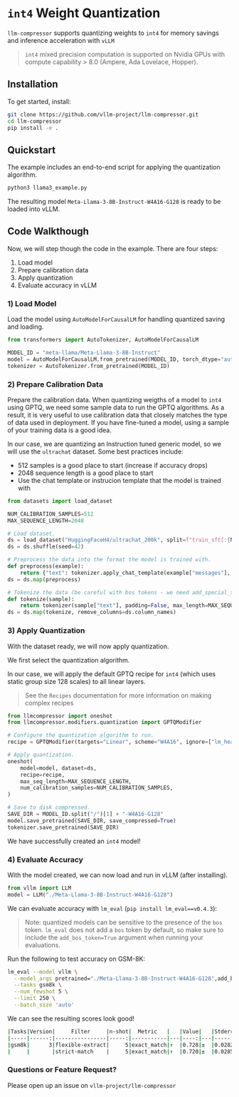 # `int4` Weight Quantization

`llm-compressor` supports quantizing weights to `int4` for memory savings and inference acceleration with `vLLM`

> `int4` mixed precision computation is supported on Nvidia GPUs with compute capability > 8.0 (Ampere, Ada Lovelace, Hopper).

## Installation

To get started, install:

```bash
git clone https://github.com/vllm-project/llm-compressor.git
cd llm-compressor
pip install -e .
```

## Quickstart

The example includes an end-to-end script for applying the quantization algorithm.

```bash
python3 llama3_example.py
```

The resulting model `Meta-Llama-3-8B-Instruct-W4A16-G128` is ready to be loaded into vLLM.

## Code Walkthough

Now, we will step though the code in the example. There are four steps:
1) Load model
2) Prepare calibration data
3) Apply quantization
4) Evaluate accuracy in vLLM

### 1) Load Model

Load the model using `AutoModelForCausalLM` for handling quantized saving and loading. 

```python
from transformers import AutoTokenizer, AutoModelForCausalLM

MODEL_ID = "meta-llama/Meta-Llama-3-8B-Instruct"
model = AutoModelForCausalLM.from_pretrained(MODEL_ID, torch_dtype="auto")
tokenizer = AutoTokenizer.from_pretrained(MODEL_ID)
```

### 2) Prepare Calibration Data

Prepare the calibration data. When quantizing weigths of a model to `int4` using GPTQ, we need some sample data to run the GPTQ algorithms. As a result, it is very useful to use calibration data that closely matches the type of data used in deployment. If you have fine-tuned a model, using a sample of your training data is a good idea.

In our case, we are quantizing an Instruction tuned generic model, so we will use the `ultrachat` dataset. Some best practices include:
* 512 samples is a good place to start (increase if accuracy drops)
* 2048 sequence length is a good place to start
* Use the chat template or instrucion template that the model is trained with

```python
from datasets import load_dataset

NUM_CALIBRATION_SAMPLES=512
MAX_SEQUENCE_LENGTH=2048

# Load dataset.
ds = load_dataset("HuggingFaceH4/ultrachat_200k", split=f"train_sft[:{NUM_CALIBRATION_SAMPLES}]")
ds = ds.shuffle(seed=42)

# Preprocess the data into the format the model is trained with.
def preprocess(example):
    return {"text": tokenizer.apply_chat_template(example["messages"], tokenize=False,)}
ds = ds.map(preprocess)

# Tokenize the data (be careful with bos tokens - we need add_special_tokens=False since the chat_template already added it).
def tokenize(sample):
    return tokenizer(sample["text"], padding=False, max_length=MAX_SEQUENCE_LENGTH, truncation=True, add_special_tokens=False)
ds = ds.map(tokenize, remove_columns=ds.column_names)
```

### 3) Apply Quantization

With the dataset ready, we will now apply quantization.

We first select the quantization algorithm.

In our case, we will apply the default GPTQ recipe for `int4` (which uses static group size 128 scales) to all linear layers.
> See the `Recipes` documentation for more information on making complex recipes

```python
from llmcompressor import oneshot
from llmcompressor.modifiers.quantization import GPTQModifier

# Configure the quantization algorithm to run.
recipe = GPTQModifier(targets="Linear", scheme="W4A16", ignore=["lm_head"])

# Apply quantization.
oneshot(
    model=model, dataset=ds,
    recipe=recipe,
    max_seq_length=MAX_SEQUENCE_LENGTH,
    num_calibration_samples=NUM_CALIBRATION_SAMPLES,
)

# Save to disk compressed.
SAVE_DIR = MODEL_ID.split("/")[1] + "-W4A16-G128"
model.save_pretrained(SAVE_DIR, save_compressed=True)
tokenizer.save_pretrained(SAVE_DIR)
```

We have successfully created an `int4` model!

### 4) Evaluate Accuracy

With the model created, we can now load and run in vLLM (after installing).

```python
from vllm import LLM
model = LLM("./Meta-Llama-3-8B-Instruct-W4A16-G128")
```

We can evaluate accuracy with `lm_eval` (`pip install lm_eval==v0.4.3`):
> Note: quantized models can be sensitive to the presence of the `bos` token. `lm_eval` does not add a `bos` token by default, so make sure to include the `add_bos_token=True` argument when running your evaluations.

Run the following to test accuracy on GSM-8K:

```bash
lm_eval --model vllm \
  --model_args pretrained="./Meta-Llama-3-8B-Instruct-W4A16-G128",add_bos_token=true \
  --tasks gsm8k \
  --num_fewshot 5 \
  --limit 250 \
  --batch_size 'auto'
```

We can see the resulting scores look good!

```bash
|Tasks|Version|     Filter     |n-shot|  Metric   |   |Value|   |Stderr|
|-----|------:|----------------|-----:|-----------|---|----:|---|-----:|
|gsm8k|      3|flexible-extract|     5|exact_match|↑  |0.728|±  |0.0282|
|     |       |strict-match    |     5|exact_match|↑  |0.720|±  |0.0285|
```

### Questions or Feature Request?

Please open up an issue on `vllm-project/llm-compressor`

